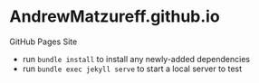 # AndrewMatzureff.github.io
GitHub Pages Site
- run `bundle install` to install any newly-added dependencies
- run `bundle exec jekyll serve` to start a local server to test
